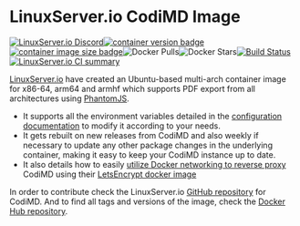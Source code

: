 # LinuxServer.io CodiMD Image

[![LinuxServer.io Discord](https://img.shields.io/discord/354974912613449730.svg?logo=discord&label=LSIO%20Discord&style=flat-square)](https://discord.gg/YWrKVTn)[![container version badge](https://images.microbadger.com/badges/version/linuxserver/codimd.svg)](https://microbadger.com/images/linuxserver/codimd "Get your own version badge on microbadger.com")[![container image size badge](https://images.microbadger.com/badges/image/linuxserver/codimd.svg)](https://microbadger.com/images/linuxserver/codimd "Get your own version badge on microbadger.com")![Docker Pulls](https://img.shields.io/docker/pulls/linuxserver/codimd.svg)![Docker Stars](https://img.shields.io/docker/stars/linuxserver/codimd.svg)[![Build Status](https://ci.linuxserver.io/buildStatus/icon?job=Docker-Pipeline-Builders/docker-codimd/master)](https://ci.linuxserver.io/job/Docker-Pipeline-Builders/job/docker-codimd/job/master/)[![LinuxServer.io CI summary](https://lsio-ci.ams3.digitaloceanspaces.com/linuxserver/codimd/latest/badge.svg)](https://lsio-ci.ams3.digitaloceanspaces.com/linuxserver/codimd/latest/index.html)

[LinuxServer.io](https://linuxserver.io) have created an Ubuntu-based multi-arch container image for x86-64, arm64 and armhf which supports PDF export from all architectures using [PhantomJS](https://phantomjs.org/).

- It supports all the environment variables detailed in the [configuration documentation](../configuration-env-vars.md) to modify it according to your needs.
- It gets rebuilt on new releases from CodiMD and also weekly if necessary to update any other package changes in the underlying container, making it easy to keep your CodiMD instance up to date.
- It also details how to easily [utilize Docker networking to reverse proxy](https://github.com/linuxserver/docker-codimd/#application-setup) CodiMD using their [LetsEncrypt docker image](https://github.com/linuxserver/docker-letsencrypt)

In order to contribute check the LinuxServer.io [GitHub repository](https://github.com/linuxserver/docker-codimd/) for CodiMD.
And to find all tags and versions of the image, check the [Docker Hub repository](https://hub.docker.com/r/linuxserver/codimd).
